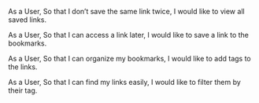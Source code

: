 As a User,
So that I don’t save the same link twice,
I would like to view all saved links.

As a User,
So that I can access a link later,
I would like to save a link to the bookmarks.

As a User,
So that I can organize my bookmarks,
I would like to add tags to the links.

As a User,
So that I can find my links easily,
I would like to filter them by their tag.
